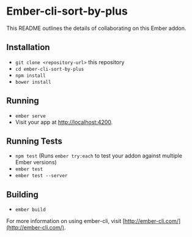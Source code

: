 # Ember-cli-sort-by-plus

This README outlines the details of collaborating on this Ember addon.

## Installation

* `git clone <repository-url>` this repository
* `cd ember-cli-sort-by-plus`
* `npm install`
* `bower install`

## Running

* `ember serve`
* Visit your app at [http://localhost:4200](http://localhost:4200).

## Running Tests

* `npm test` (Runs `ember try:each` to test your addon against multiple Ember versions)
* `ember test`
* `ember test --server`

## Building

* `ember build`

For more information on using ember-cli, visit [http://ember-cli.com/](http://ember-cli.com/).
